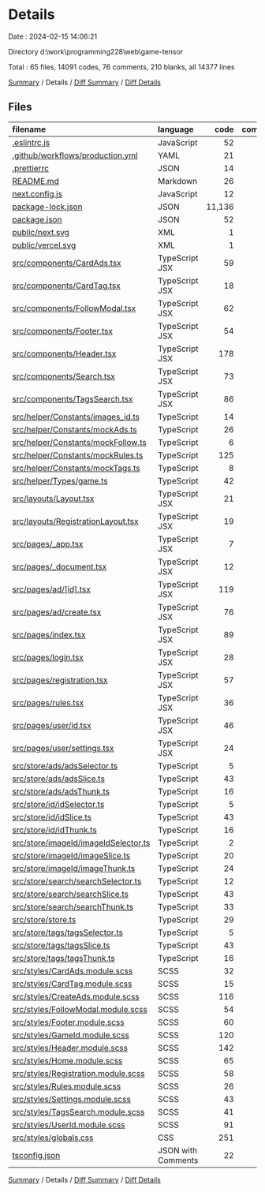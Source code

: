 # Details

Date : 2024-02-15 14:06:21

Directory d:\\work\\programming228\\web\\game-tensor

Total : 65 files,  14091 codes, 76 comments, 210 blanks, all 14377 lines

[Summary](results.md) / Details / [Diff Summary](diff.md) / [Diff Details](diff-details.md)

## Files
| filename | language | code | comment | blank | total |
| :--- | :--- | ---: | ---: | ---: | ---: |
| [.eslintrc.js](/.eslintrc.js) | JavaScript | 52 | 8 | 1 | 61 |
| [.github/workflows/production.yml](/.github/workflows/production.yml) | YAML | 21 | 0 | 0 | 21 |
| [.prettierrc](/.prettierrc) | JSON | 14 | 0 | 3 | 17 |
| [README.md](/README.md) | Markdown | 26 | 0 | 16 | 42 |
| [next.config.js](/next.config.js) | JavaScript | 12 | 3 | 3 | 18 |
| [package-lock.json](/package-lock.json) | JSON | 11,136 | 0 | 1 | 11,137 |
| [package.json](/package.json) | JSON | 52 | 0 | 1 | 53 |
| [public/next.svg](/public/next.svg) | XML | 1 | 0 | 0 | 1 |
| [public/vercel.svg](/public/vercel.svg) | XML | 1 | 0 | 0 | 1 |
| [src/components/CardAds.tsx](/src/components/CardAds.tsx) | TypeScript JSX | 59 | 0 | 5 | 64 |
| [src/components/CardTag.tsx](/src/components/CardTag.tsx) | TypeScript JSX | 18 | 0 | 3 | 21 |
| [src/components/FollowModal.tsx](/src/components/FollowModal.tsx) | TypeScript JSX | 62 | 1 | 6 | 69 |
| [src/components/Footer.tsx](/src/components/Footer.tsx) | TypeScript JSX | 54 | 0 | 3 | 57 |
| [src/components/Header.tsx](/src/components/Header.tsx) | TypeScript JSX | 178 | 2 | 5 | 185 |
| [src/components/Search.tsx](/src/components/Search.tsx) | TypeScript JSX | 73 | 2 | 4 | 79 |
| [src/components/TagsSearch.tsx](/src/components/TagsSearch.tsx) | TypeScript JSX | 86 | 0 | 6 | 92 |
| [src/helper/Constants/images_id.ts](/src/helper/Constants/images_id.ts) | TypeScript | 14 | 0 | 1 | 15 |
| [src/helper/Constants/mockAds.ts](/src/helper/Constants/mockAds.ts) | TypeScript | 26 | 0 | 1 | 27 |
| [src/helper/Constants/mockFollow.ts](/src/helper/Constants/mockFollow.ts) | TypeScript | 6 | 0 | 1 | 7 |
| [src/helper/Constants/mockRules.ts](/src/helper/Constants/mockRules.ts) | TypeScript | 125 | 0 | 1 | 126 |
| [src/helper/Constants/mockTags.ts](/src/helper/Constants/mockTags.ts) | TypeScript | 8 | 0 | 1 | 9 |
| [src/helper/Types/game.ts](/src/helper/Types/game.ts) | TypeScript | 42 | 0 | 4 | 46 |
| [src/layouts/Layout.tsx](/src/layouts/Layout.tsx) | TypeScript JSX | 21 | 0 | 2 | 23 |
| [src/layouts/RegistrationLayout.tsx](/src/layouts/RegistrationLayout.tsx) | TypeScript JSX | 19 | 0 | 2 | 21 |
| [src/pages/_app.tsx](/src/pages/_app.tsx) | TypeScript JSX | 7 | 0 | 3 | 10 |
| [src/pages/_document.tsx](/src/pages/_document.tsx) | TypeScript JSX | 12 | 0 | 2 | 14 |
| [src/pages/ad/[id].tsx](/src/pages/ad/%5Bid%5D.tsx) | TypeScript JSX | 119 | 22 | 4 | 145 |
| [src/pages/ad/create.tsx](/src/pages/ad/create.tsx) | TypeScript JSX | 76 | 2 | 5 | 83 |
| [src/pages/index.tsx](/src/pages/index.tsx) | TypeScript JSX | 89 | 13 | 3 | 105 |
| [src/pages/login.tsx](/src/pages/login.tsx) | TypeScript JSX | 28 | 1 | 3 | 32 |
| [src/pages/registration.tsx](/src/pages/registration.tsx) | TypeScript JSX | 57 | 2 | 5 | 64 |
| [src/pages/rules.tsx](/src/pages/rules.tsx) | TypeScript JSX | 36 | 0 | 3 | 39 |
| [src/pages/user/id.tsx](/src/pages/user/id.tsx) | TypeScript JSX | 46 | 0 | 3 | 49 |
| [src/pages/user/settings.tsx](/src/pages/user/settings.tsx) | TypeScript JSX | 24 | 0 | 3 | 27 |
| [src/store/ads/adsSelector.ts](/src/store/ads/adsSelector.ts) | TypeScript | 5 | 0 | 4 | 9 |
| [src/store/ads/adsSlice.ts](/src/store/ads/adsSlice.ts) | TypeScript | 43 | 1 | 7 | 51 |
| [src/store/ads/adsThunk.ts](/src/store/ads/adsThunk.ts) | TypeScript | 16 | 15 | 4 | 35 |
| [src/store/id/idSelector.ts](/src/store/id/idSelector.ts) | TypeScript | 5 | 0 | 4 | 9 |
| [src/store/id/idSlice.ts](/src/store/id/idSlice.ts) | TypeScript | 43 | 1 | 7 | 51 |
| [src/store/id/idThunk.ts](/src/store/id/idThunk.ts) | TypeScript | 16 | 0 | 2 | 18 |
| [src/store/imageId/imageIdSelector.ts](/src/store/imageId/imageIdSelector.ts) | TypeScript | 2 | 0 | 2 | 4 |
| [src/store/imageId/imageSlice.ts](/src/store/imageId/imageSlice.ts) | TypeScript | 20 | 0 | 6 | 26 |
| [src/store/imageId/imageThunk.ts](/src/store/imageId/imageThunk.ts) | TypeScript | 24 | 0 | 3 | 27 |
| [src/store/search/searchSelector.ts](/src/store/search/searchSelector.ts) | TypeScript | 12 | 0 | 5 | 17 |
| [src/store/search/searchSlice.ts](/src/store/search/searchSlice.ts) | TypeScript | 43 | 1 | 7 | 51 |
| [src/store/search/searchThunk.ts](/src/store/search/searchThunk.ts) | TypeScript | 33 | 0 | 2 | 35 |
| [src/store/store.ts](/src/store/store.ts) | TypeScript | 29 | 1 | 4 | 34 |
| [src/store/tags/tagsSelector.ts](/src/store/tags/tagsSelector.ts) | TypeScript | 5 | 0 | 4 | 9 |
| [src/store/tags/tagsSlice.ts](/src/store/tags/tagsSlice.ts) | TypeScript | 43 | 1 | 7 | 51 |
| [src/store/tags/tagsThunk.ts](/src/store/tags/tagsThunk.ts) | TypeScript | 16 | 0 | 2 | 18 |
| [src/styles/CardAds.module.scss](/src/styles/CardAds.module.scss) | SCSS | 32 | 0 | 1 | 33 |
| [src/styles/CardTag.module.scss](/src/styles/CardTag.module.scss) | SCSS | 15 | 0 | 1 | 16 |
| [src/styles/CreateAds.module.scss](/src/styles/CreateAds.module.scss) | SCSS | 116 | 0 | 2 | 118 |
| [src/styles/FollowModal.module.scss](/src/styles/FollowModal.module.scss) | SCSS | 54 | 0 | 1 | 55 |
| [src/styles/Footer.module.scss](/src/styles/Footer.module.scss) | SCSS | 60 | 0 | 1 | 61 |
| [src/styles/GameId.module.scss](/src/styles/GameId.module.scss) | SCSS | 120 | 0 | 2 | 122 |
| [src/styles/Header.module.scss](/src/styles/Header.module.scss) | SCSS | 142 | 0 | 7 | 149 |
| [src/styles/Home.module.scss](/src/styles/Home.module.scss) | SCSS | 65 | 0 | 1 | 66 |
| [src/styles/Registration.module.scss](/src/styles/Registration.module.scss) | SCSS | 58 | 0 | 1 | 59 |
| [src/styles/Rules.module.scss](/src/styles/Rules.module.scss) | SCSS | 26 | 0 | 1 | 27 |
| [src/styles/Settings.module.scss](/src/styles/Settings.module.scss) | SCSS | 43 | 0 | 1 | 44 |
| [src/styles/TagsSearch.module.scss](/src/styles/TagsSearch.module.scss) | SCSS | 41 | 0 | 1 | 42 |
| [src/styles/UserId.module.scss](/src/styles/UserId.module.scss) | SCSS | 91 | 0 | 2 | 93 |
| [src/styles/globals.css](/src/styles/globals.css) | CSS | 251 | 0 | 13 | 264 |
| [tsconfig.json](/tsconfig.json) | JSON with Comments | 22 | 0 | 1 | 23 |

[Summary](results.md) / Details / [Diff Summary](diff.md) / [Diff Details](diff-details.md)